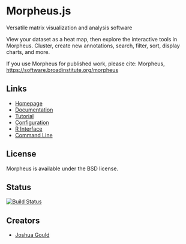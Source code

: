 # Morpheus.js


Versatile matrix visualization and analysis software

View your dataset as a heat map, then explore the interactive tools in Morpheus. Cluster, create new annotations, search, filter, sort, display charts, and more.

If you use Morpheus for published work, please cite:
Morpheus, https://software.broadinstitute.org/morpheus

## Links
 + [Homepage](https://software.broadinstitute.org/morpheus/)
 + [Documentation](https://software.broadinstitute.org/morpheus/documentation.html)
 + [Tutorial](https://software.broadinstitute.org/morpheus/tutorial.html)
 + [Configuration](https://software.broadinstitute.org/morpheus/configuration.html)
 + [R Interface](https://github.com/cmap/morpheus.R)
 + [Command Line](https://github.com/cmap/morpheus-export)

 

## License

Morpheus is available under the BSD license.


## Status

[![Build Status](https://travis-ci.org/cmap/morpheus.js.svg?branch=master)](https://travis-ci.org/cmap/morpheus.js)

## Creators
 + [Joshua Gould](https://github.com/joshua-gould)
